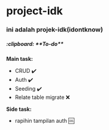 # project-idk

<h3>ini adalah projek-idk(idontknow)</h3>

<h5>:clipboard: **To-do**</h5> 

**Main task:**

- CRUD :heavy_check_mark:
- Auth :heavy_check_mark:
- Seeding :heavy_check_mark:
- Relate table migrate :x:

**Side task:**
- rapihin tampilan auth :cool: